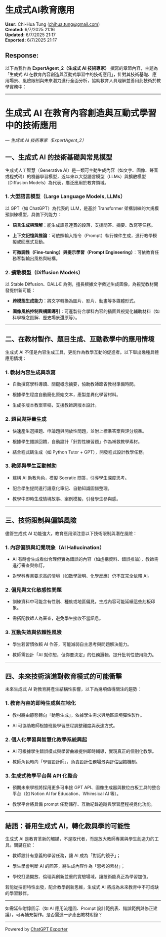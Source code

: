 # 生成式AI教育應用

**User:** Chi-Hua Tung (chihua.tung@gmail.com)  
**Created:** 6/7/2025 21:16  
**Updated:** 6/7/2025 21:17  
**Exported:** 6/7/2025 21:17  

## Response:
以下為我作為 **ExpertAgent\_2（生成式 AI 技術專家）** 撰寫的章節內容，主題為「生成式 AI 在教育內容創造與互動式學習中的技術應用」，針對其技術基礎、應用場景、風險限制與未來潛力進行全面分析，協助教育人員理解並善用此技術於教學實務中：

* * *

生成式 AI 在教育內容創造與互動式學習中的技術應用
==========================

_— 生成式 AI 技術專家（ExpertAgent\_2）_

一、生成式 AI 的技術基礎與常見模型
-------------------

生成式人工智慧（Generative AI）是一類可主動生成內容（如文字、圖像、聲音或程式碼）的機器學習模型，近年來以大型語言模型（LLMs）與擴散模型（Diffusion Models）為代表，廣泛應用於教育領域。

### 1\. 大型語言模型（Large Language Models, LLMs）

以 GPT（如 ChatGPT）為代表的 LLM，是基於 Transformer 架構訓練的大規模預訓練模型，具備下列能力：

*   **語言生成與理解**：能生成語意連貫的段落，支援問答、摘要、改寫等任務。
    
*   **上下文記憶與推論**：可依照輸入指令（Prompt）執行條件生成，進行教學模擬或回應式互動。
    
*   **可微調性（Fine-tuning）與提示學習（Prompt Engineering）**：可依教育任務客製輸出風格與結構。
    

### 2\. 擴散模型（Diffusion Models）

以 Stable Diffusion、DALL·E 為例，擅長根據文字敘述生成圖像，為視覺教材開發提供新可能：

*   **跨模態生成能力**：將文字轉換為圖片、影片、動畫等多媒體形式。
    
*   **圖像風格控制與構圖導引**：可產製符合學科內容的插圖與視覺化輔助材料（如科學概念圖解、歷史場景還原等）。
    

* * *

二、在教材製作、題目生成、互動教學中的應用情境
-----------------------

生成式 AI 不僅是內容生成工具，更能作為教學互動的促進者。以下舉出幾種具體應用情境：

### 1\. 教材內容生成與改寫

*   自動撰寫學科導讀、關鍵概念摘要，協助教師節省教材準備時間。
    
*   根據學生程度自動簡化原始文本，產製差異化學習材料。
    
*   生成多版本教案草稿，支援教師跨版本設計。
    

### 2\. 題目與評量生成

*   快速產生選擇題、申論題與開放性問題，並附上標準答案與評分規準。
    
*   根據學生錯誤回饋，自動設計「針對性練習題」作為補救教學素材。
    
*   結合程式碼生成（如 Python Tutor + GPT），開發程式設計教學任務。
    

### 3\. 教師與學生互動輔助

*   建構 AI 助教角色，模擬 Socratic 問答，引導學生深度思考。
    
*   配合學生提問進行語意化筆記、自動知識圖譜整理。
    
*   教學中即時生成情境故事、案例模擬，引發學生參與感。
    

* * *

三、技術限制與偏誤風險
-----------

儘管生成式 AI 功能強大，教育應用須注意以下技術限制與潛在風險：

### 1\. **內容偏誤與幻覺現象（AI Hallucination）**

*   AI 有時會生成看似合理但實為錯誤的內容（如虛構資料、錯誤推論），教師需進行審查與修訂。
    
*   對學科專業要求高的情境（如數學證明、化學反應）仍不宜完全依賴 AI。
    

### 2\. **偏見與文化敏感性問題**

*   訓練資料中可能含有性別、種族或地區偏見，生成內容可能延續這些刻板印象。
    
*   需搭配教師人為審查，避免學生接收不當訊息。
    

### 3\. **互動失效與依賴性風險**

*   學生若習慣依賴 AI 作答，可能減弱自主思考與問題解決能力。
    
*   教師需設計「AI 幫你想，但你要決定」的任務邏輯，提升批判性使用能力。
    

* * *

四、未來技術演進對教育模式的可能衝擊
------------------

未來生成式 AI 對教育將產生結構性影響，以下為幾項值得關注的趨勢：

### 1\. **教育內容的即時生成與在地化**

*   教材將由靜態轉向「動態生成」，依據學生需求與地區語境彈性製作。
    
*   AI 可協助教師根據班級學習歷程調整難度與表達方式。
    

### 2\. **個人化學習與智慧化教學系統興起**

*   AI 可根據學生錯誤模式與學習曲線提供即時輔導，實現真正的個別化教學。
    
*   教師角色轉向「學習設計師」，負責設計任務場景與評估回饋機制。
    

### 3\. **生成式教學平台與 API 化整合**

*   預期未來學校將採用更多可串接 GPT API、圖像生成器與數位白板工具的整合平台（如 Notion AI for Education、Whimsical AI 等）。
    
*   教學平台將具備 prompt 任務儲存、互動紀錄追蹤與學習歷程視覺化功能。
    

* * *

結語：善用生成式 AI，轉化教與學的可能性
---------------------

生成式 AI 是教育革新的觸媒，不是取代者，而是放大教師專業與學生創造力的工具。關鍵在於：

*   教師設計有意義的學習任務，讓 AI 成為「對話的鏡子」；
    
*   學生學會判斷 AI 的回答，將生成內容作為「思考的素材」；
    
*   學校打造開放、倫理與創新並重的實驗場域，讓技術能真正為學習加值。
    

若能從技術特性出發，配合教學創新思維，生成式 AI 將成為未來教育中不可或缺的學習夥伴。

* * *

如需延伸附錄圖示（如 AI 應用流程圖、Prompt 設計範例表、錯誤範例與修正建議），可再補充製作。是否需進一步產出教材附錄？



---
Powered by [ChatGPT Exporter](https://www.chatgptexporter.com)